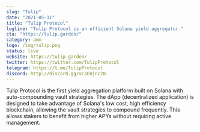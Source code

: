 ```yaml
---
slug: "Tulip"
date: "2021-05-11"
title: "Tulip Protocol"
logline: "Tulip Protocol is an efficient Solana yield aggregator."
cta: "https://tulip.garden/"
category: amm
logo: /img/tulip.png
status: live
website: https://tulip.garden/
twitter: https://twitter.com/TulipProtocol
telegram: https://t.me/TulipProtocol
discord: http://discord.gg/vCaEUjnc28
---
```


Tulip Protocol is the first yield aggregation platform built on Solana with auto-compounding vault strategies.
The dApp (decentralized application) is designed to take advantage of Solana's low cost, high efficiency blockchain, allowing the vault strategies to compound frequently. This allows stakers to benefit from higher APYs without requiring active management.

